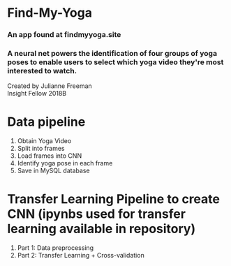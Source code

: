 # Find-My-Yoga
### An app found at findmyyoga.site
### A neural net powers the identification of four groups of yoga poses to enable users to select which yoga video they're most interested to watch.

Created by Julianne Freeman<br>
Insight Fellow 2018B<br>

# Data pipeline<br>
1. Obtain Yoga Video
2. Split into frames
3. Load frames into CNN
4. Identify yoga pose in each frame
5. Save in MySQL database<br>

# Transfer Learning Pipeline to create CNN (ipynbs used for transfer learning available in repository)
1. Part 1: Data preprocessing
2. Part 2: Transfer Learning + Cross-validation

